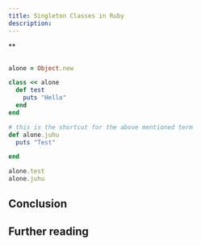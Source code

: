 ```yaml
---
title: Singleton Classes in Ruby
description:
---
```

**


```ruby

alone = Object.new

class << alone
  def test
    puts "Hello"
  end
end

# this is the shortcut for the above mentioned term
def alone.juhu
  puts "Test"

end

alone.test
alone.juhu

```


## Conclusion


## Further reading

